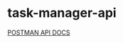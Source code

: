 # task-manager-api

[POSTMAN API DOCS](https://documenter.getpostman.com/view/9118595/Szzn7c69?version=latest)
